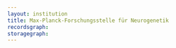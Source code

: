 ```yaml
---
layout: institution
title: Max-Planck-Forschungsstelle für Neurogenetik
recordsgraph: 
storagegraph: 
---
```

